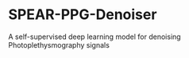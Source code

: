 # SPEAR-PPG-Denoiser
A self-supervised deep learning model for denoising Photoplethysmography signals
